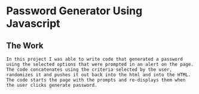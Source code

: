 # Password Generator Using Javascript


## The Work

    In this project I was able to write code that generated a password using the selected options that were prompted in an alert on the page. The code concatenates using the criteria selected by the user, randomizes it and pushes it out back into the html and into the HTML. The code starts the page with the prompts and re-displays them when the user clicks generate password.
